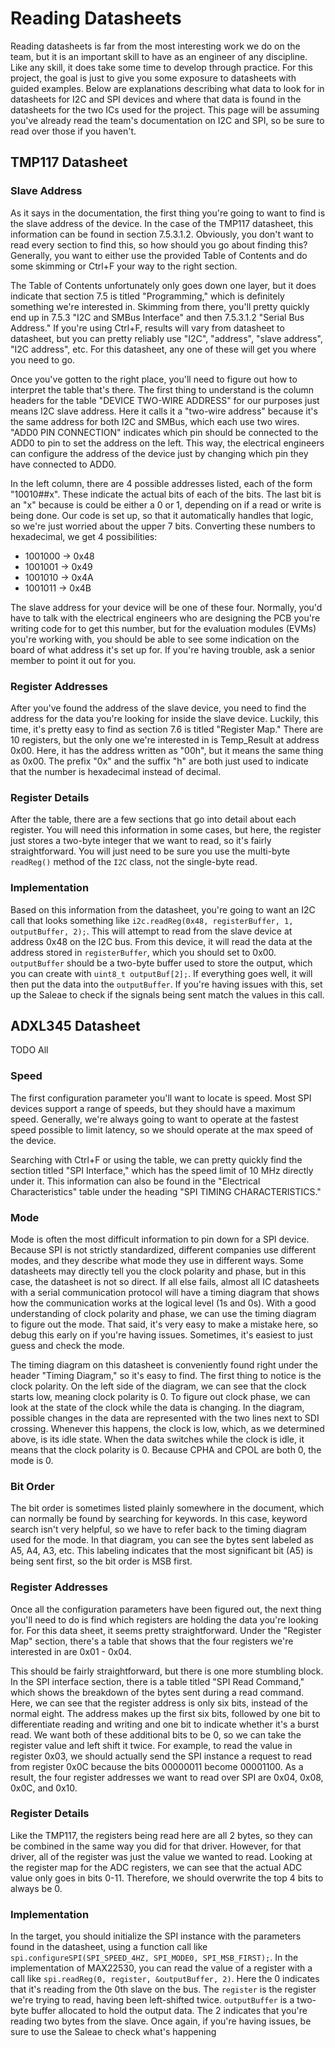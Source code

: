 # Reading Datasheets

Reading datasheets is far from the most interesting work we do on the team, but 
it is an important skill to have as an engineer of any discipline. Like any
skill, it does take some time to develop through practice. For this project, the
goal is just to give you some exposure to datasheets with guided examples. Below
are explanations describing what data to look for in datasheets for I2C and SPI
devices and where that data is found in the datasheets for the two ICs used for
the project. This page will be assuming you've already read the team's 
documentation on I2C and SPI, so be sure to read over those if you haven't.

## TMP117 Datasheet

### Slave Address
As it says in the documentation, the first thing you're going to want to find is
the slave address of the device. In the case of the TMP117 datasheet, this 
information can be found in section 7.5.3.1.2. Obviously, you don't want to read
every section to find this, so how should you go about finding this? Generally, 
you want to either use the provided Table of Contents and do some skimming or 
Ctrl+F your way to the right section. 

The Table of Contents unfortunately only goes down one layer, but it does
indicate that section 7.5 is titled "Programming," which is definitely something
we're interested in. Skimming from there, you'll pretty quickly end up in 
7.5.3 "I2C and SMBus Interface" and then 7.5.3.1.2 "Serial Bus Address." If 
you're using Ctrl+F, results will vary from datasheet to datasheet, but you can
pretty reliably use "I2C", "address", "slave address", "I2C address", etc. For 
this datasheet, any one of these will get you where you need to go.

Once you've gotten to the right place, you'll need to figure out how to
interpret the table that's there. The first thing to understand is the column
headers for the table "DEVICE TWO-WIRE ADDRESS" for our purposes just means I2C
slave address. Here it calls it a "two-wire address" because it's the same
address for both I2C and SMBus, which each use two wires. "ADD0 PIN CONNECTION"
indicates which pin should be connected to the ADD0 to pin to set the address on
the left. This way, the electrical engineers can configure the address of the 
device just by changing which pin they have connected to ADD0.

In the left column, there are 4 possible addresses listed, each of the form 
"10010##x". These indicate the actual bits of each of the bits. The last bit is
an "x" because is could be either a 0 or 1, depending on if a read or write is
being done. Our code is set up, so that it automatically handles that logic, so
we're just worried about the upper 7 bits. Converting these numbers to
hexadecimal, we get 4 possibilities:
 - 1001000 -> 0x48
 - 1001001 -> 0x49
 - 1001010 -> 0x4A
 - 1001011 -> 0x4B

The slave address for your device will be one of these four. Normally, you'd
have to talk with the electrical engineers who are designing the PCB you're
writing code for to get this number, but for the evaluation modules (EVMs)
you're working with, you should be able to see some indication on the board of
what address it's set up for. If you're having trouble, ask a senior member to
point it out for you.

### Register Addresses
After you've found the address of the slave device, you need to find the address
for the data you're looking for inside the slave device. Luckily, this time,
it's pretty easy to find as section 7.6 is titled "Register Map." There are 10
registers, but the only one we're interested in is Temp_Result at address 0x00.
Here, it has the address written as "00h", but it means the same thing as 0x00.
The prefix "0x" and the suffix "h" are both just used to indicate that the
number is hexadecimal instead of decimal.

### Register Details
After the table, there are a few sections that go into detail about each 
register. You will need this information in some cases, but here, the register
just stores a two-byte integer that we want to read, so it's fairly 
straightforward. You will just need to be sure you use the multi-byte 
`readReg()` method of the `I2C` class, not the single-byte read.

### Implementation
Based on this information from the datasheet, you're going to want an I2C call
that looks something like 
`i2c.readReg(0x48, registerBuffer, 1, outputBuffer, 2);`. This will attempt to 
read from the slave device at address 0x48 on the I2C bus. From this device, it 
will read the data at the address stored in `registerBuffer`, which you should 
set to 0x00. `outputBuffer` should be a two-byte buffer used to store the 
output, which you can create with `uint8_t outputBuf[2];`. If everything goes 
well, it will then put the data into the `outputBuffer`. If you're having issues
with this, set up the Saleae to check if the signals being sent match the values
in this call.

## ADXL345 Datasheet

TODO All

### Speed
The first configuration parameter you'll want to locate is speed. Most SPI
devices support a range of speeds, but they should have a maximum speed.
Generally, we're always going to want to operate at the fastest speed possible to
limit latency, so we should operate at the max speed of the device.

Searching with Ctrl+F or using the table, we can pretty quickly find the section
titled "SPI Interface," which has the speed limit of 10 MHz directly under it.
This information can also be found in the "Electrical Characteristics" table
under the heading "SPI TIMING CHARACTERISTICS." 

### Mode
Mode is often the most difficult information to pin down for a SPI device.
Because SPI is not strictly standardized, different companies use different
modes, and they describe what mode they use in different ways. Some datasheets
may directly tell you the clock polarity and phase, but in this case, the
datasheet is not so direct. If all else fails, almost all IC datasheets with a
serial communication protocol will have a timing diagram that shows how the 
communication works at the logical level (1s and 0s). With a good understanding 
of clock polarity and phase, we can use the timing diagram to figure out the 
mode. That said, it's very easy to make a mistake here, so debug this early on
if you're having issues. Sometimes, it's easiest to just guess and check the
mode.

The timing diagram on this datasheet is conveniently found right under the
header "Timing Diagram," so it's easy to find. The first thing to notice is the
clock polarity. On the left side of the diagram, we can see that the clock
starts low, meaning clock polarity is 0. To figure out clock phase, we can look
at the state of the clock while the data is changing. In the diagram, possible
changes in the data are represented with the two lines next to SDI crossing.
Whenever this happens, the clock is low, which, as we determined above, is its
idle state. When the data switches while the clock is idle, it means that the
clock polarity is 0. Because CPHA and CPOL are both 0, the mode is 0.

### Bit Order
The bit order is sometimes listed plainly somewhere in the document, which can
normally be found by searching for keywords. In this case, keyword search isn't
very helpful, so we have to refer back to the timing diagram used for the mode.
In that diagram, you can see the bytes sent labeled as A5, A4, A3, etc. This
labeling indicates that the most significant bit (A5) is being sent first, so
the bit order is MSB first.

### Register Addresses
Once all the configuration parameters have been figured out, the next thing
you'll need to do is find which registers are holding the data you're looking
for. For this data sheet, it seems pretty straightforward. Under the "Register
Map" section, there's a table that shows that the four registers we're
interested in are 0x01 - 0x04.

This should be fairly straightforward, but there is one more stumbling block.
In the SPI interface section, there is a table titled "SPI Read Command," which
shows the breakdown of the bytes sent during a read command. Here, we can see
that the register address is only six bits, instead of the normal eight. The
address makes up the first six bits, followed by one bit to differentiate
reading and writing and one bit to indicate whether it's a burst read. We want 
both of these additional bits to be 0, so we can take the register value and
left shift it twice. For example, to read the value in register 0x03, we should
actually send the SPI instance a request to read from register 0x0C because the
bits 00000011 become 00001100. As a result, the four register addresses we want
to read over SPI are 0x04, 0x08, 0x0C, and 0x10.

### Register Details
Like the TMP117, the registers being read here are all 2 bytes, so they can be
combined in the same way you did for that driver. However, for that driver, all
of the register was just the value we wanted to read. Looking at the register
map for the ADC registers, we can see that the actual ADC value only goes in 
bits 0-11. Therefore, we should overwrite the top 4 bits to always be 0.

### Implementation
In the target, you should initialize the SPI instance with the parameters found
in the datasheet, using a function call like 
`spi.configureSPI(SPI_SPEED_4HZ, SPI_MODE0, SPI_MSB_FIRST);`. In the
implementation of MAX22530, you can read the value of a register with a call
like `spi.readReg(0, register, &outputBuffer, 2)`. Here the 0 indicates that 
it's reading from the 0th slave on the bus. The `register` is the register 
we're trying to read, having been left-shifted twice. `outputBuffer` is a
two-byte buffer allocated to hold the output data. The 2 indicates that you're
reading two bytes from the slave. Once again, if you're having issues, be sure
to use the Saleae to check what's happening
